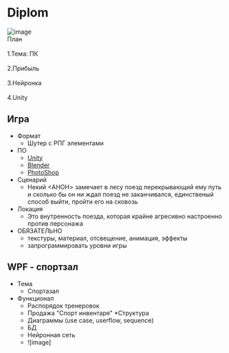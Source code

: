 # Diplom
![image](https://github.com/Sh1Ze96/Diplom/assets/97594421/8538a4ac-1723-49b5-bb3e-fdd5aa037660)
<br>План</br>
<br>1.Тема: ПК</br>
<br>2.Прибыль</br>
<br>3.Нейронка</br>
<br>4.Unity</br>

## Игра
* Формат
  * Шутер с РПГ элементами
* ПО
  * [Unity](https://unity.com/ru/download)
  * [Blender](https://www.blender.org/download/)
  * [PhotoShop](https://www.adobe.com/ru/products/photoshop.html)
* Сценарий
  * Некий <АНОН> замечает в лесу поезд перекрывающий ему путь и сколько бы он ни ждал поезд не заканчивался, единственый способ выйти, пройти его на сковозь
* Локация
  * Это внутренность поезда, которая крайне агресивно настроенно против персонажа
* ОБЯЗАТЕЛЬНО
   * текстуры, материал, отсвещение, анимация, эффекты
   * запрограммировать уровни игры
## WPF - спортзал
  * Тема
    * Спортазал
  * Функционал
    * Распорядок тренеровок
    * Продажа "Спорт инвентаря"
  *Структура
    *  Диаграммы (use case, userflow, sequence)
    *  БД
    *  Нейронная сеть
    *  ![image]
